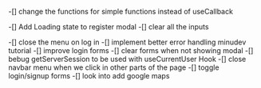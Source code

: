 -[] change the functions for simple functions instead of useCallback

-[] Add Loading state to register modal
-[] clear all the inputs

-[] close the menu on log in
-[] implement better error handling minudev tutorial
-[] improve login forms
-[] clear forms when not showing modal
-[] bebug getServerSession to be used with useCurrentUser Hook
-[] close navbar menu when we click in other parts of the page
-[] toggle login/signup forms
-[] look into add google maps
